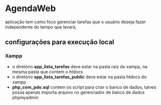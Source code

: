 # AgendaWeb
aplicação tem como foco gerenciar tarefas que o usuário deseja fazer independente do tempo que levará, 

<h2>configurações para execução local</h2>
<h3>
  Xampp
</h3>
<ul>
  <li>
    o  diretório <strong>app_lista_tarefas</strong> deve estar na pasta raiz do xampp,
    na mesma pasta que contem o htdocs
  </li>
  <li>
     o  diretório <strong>app_lista_tarefas_public</strong> deve estar na pasta htdocs do xampp
  </li>
  <li>
    <strong>php_com_pdo.sql</strong> contem os script para criar o banco de dados, talves possa 
    apenas importa arquivo no gerenciador de banco de dados phpmyadmin
  </li>
</ul>
